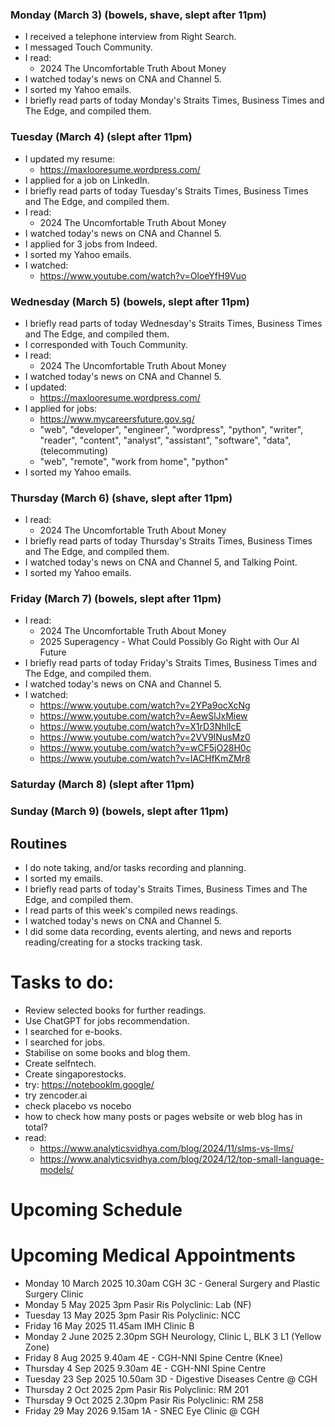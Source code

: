 ### Monday (March 3) (bowels, shave, slept after 11pm)
- I received a telephone interview from Right Search.
- I messaged Touch Community.
- I read:
    - 2024 The Uncomfortable Truth About Money
- I watched today's news on CNA and Channel 5.
- I sorted my Yahoo emails.
- I briefly read parts of today Monday's Straits Times, Business Times and The Edge, and compiled them.

### Tuesday (March 4) (slept after 11pm)
- I updated my resume:
    - https://maxlooresume.wordpress.com/
- I applied for a job on LinkedIn.
- I briefly read parts of today Tuesday's Straits Times, Business Times and The Edge, and compiled them.
- I read:
    - 2024 The Uncomfortable Truth About Money
- I watched today's news on CNA and Channel 5.
- I applied for 3 jobs from Indeed.
- I sorted my Yahoo emails.
- I watched:
    - https://www.youtube.com/watch?v=OloeYfH9Vuo

### Wednesday (March 5) (bowels, slept after 11pm)
- I briefly read parts of today Wednesday's Straits Times, Business Times and The Edge, and compiled them.
- I corresponded with Touch Community.
- I read:
    - 2024 The Uncomfortable Truth About Money
- I watched today's news on CNA and Channel 5.
- I updated:
    - https://maxlooresume.wordpress.com/
- I applied for jobs:
    - https://www.mycareersfuture.gov.sg/
    - "web", "developer", "engineer", "wordpress", "python", "writer", "reader", "content", "analyst", "assistant", "software", "data", (telecommuting)
    - "web", "remote", "work from home", "python"
- I sorted my Yahoo emails.

### Thursday (March 6) (shave, slept after 11pm)
- I read:
    - 2024 The Uncomfortable Truth About Money
- I briefly read parts of today Thursday's Straits Times, Business Times and The Edge, and compiled them.
- I watched today's news on CNA and Channel 5, and Talking Point.
- I sorted my Yahoo emails.

### Friday (March 7) (bowels, slept after 11pm)
- I read:
    - 2024 The Uncomfortable Truth About Money
    - 2025 Superagency - What Could Possibly Go Right with Our AI Future
- I briefly read parts of today Friday's Straits Times, Business Times and The Edge, and compiled them.
- I watched today's news on CNA and Channel 5.
- I watched:
    - https://www.youtube.com/watch?v=2YPa9ocXcNg
    - https://www.youtube.com/watch?v=AewSlJxMiew
    - https://www.youtube.com/watch?v=X1rD3NhlIcE
    - https://www.youtube.com/watch?v=2VV9INusMz0
    - https://www.youtube.com/watch?v=wCF5jO28H0c
    - https://www.youtube.com/watch?v=IACHfKmZMr8

### Saturday (March 8) (slept after 11pm)


### Sunday (March 9) (bowels, slept after 11pm)




## Routines
- I do note taking, and/or tasks recording and planning.
- I sorted my emails.
- I briefly read parts of today's Straits Times, Business Times and The Edge, and compiled them.
- I read parts of this week's compiled news readings.
- I watched today's news on CNA and Channel 5.
- I did some data recording, events alerting, and news and reports reading/creating for a stocks tracking task.

# Tasks to do:
- Review selected books for further readings.
- Use ChatGPT for jobs recommendation.
- I searched for e-books.
- I searched for jobs.
- Stabilise on some books and blog them.
- Create selfntech.
- Create singaporestocks.
- try: https://notebooklm.google/
- try zencoder.ai
- check placebo vs nocebo
- how to check how many posts or pages website or web blog has in total?
- read:
    - https://www.analyticsvidhya.com/blog/2024/11/slms-vs-llms/
    - https://www.analyticsvidhya.com/blog/2024/12/top-small-language-models/

# Upcoming Schedule

# Upcoming Medical Appointments
- Monday 10 March 2025 10.30am CGH 3C - General Surgery and Plastic Surgery Clinic
- Monday 5 May 2025 3pm Pasir Ris Polyclinic: Lab (NF)
- Tuesday 13 May 2025 3pm Pasir Ris Polyclinic: NCC
- Friday 16 May 2025 11.45am IMH Clinic B
- Monday 2 June 2025 2.30pm SGH Neurology, Clinic L, BLK 3 L1 (Yellow Zone)
- Friday 8 Aug 2025 9.40am 4E - CGH-NNI Spine Centre (Knee)
- Thursday 4 Sep 2025 9.30am 4E - CGH-NNI Spine Centre
- Tuesday 23 Sep 2025 10.50am 3D - Digestive Diseases Centre @ CGH
- Thursday 2 Oct 2025 2pm Pasir Ris Polyclinic: RM 201
- Thursday 9 Oct 2025 2.30pm Pasir Ris Polyclinic: RM 258
- Friday 29 May 2026 9.15am 1A - SNEC Eye Clinic @ CGH
